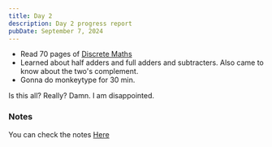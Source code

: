 ```yaml
---
title: Day 2
description: Day 2 progress report
pubDate: September 7, 2024
---
```


<ul>
    <li>Read 70 pages of <a href="https://www.amazon.com/Discrete-Mathematics-Applications-Susanna-Epp/dp/0495391328" class="text-[#fe8019] font-bold no-underline hover:underline" target="_blank">Discrete Maths</a></li>
    <li>Learned about half adders and full adders and subtracters. Also came to know about the two's complement.</li>
    <li>Gonna do <span class="text-gruvred font-bold">monkeytype</span> for 30 min.</li>
</ul>

Is this all? Really? Damn. I am disappointed.
### Notes
You can check the notes <a href="https://github.com/quantinium03/obsidian/tree/main/Maths/Discrete_Maths" class="text-[#fe8019] no-underline hover:underline font-bold" target="_blank">Here</a>
